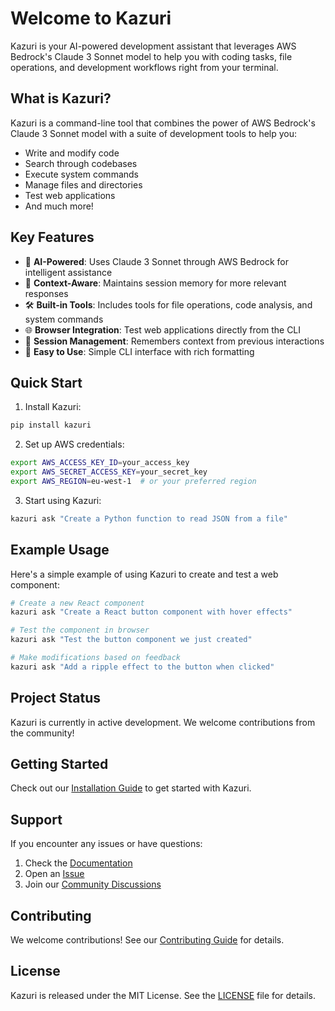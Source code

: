 # Welcome to Kazuri

Kazuri is your AI-powered development assistant that leverages AWS Bedrock's Claude 3 Sonnet model to help you with coding tasks, file operations, and development workflows right from your terminal.

## What is Kazuri?

Kazuri is a command-line tool that combines the power of AWS Bedrock's Claude 3 Sonnet model with a suite of development tools to help you:

- Write and modify code
- Search through codebases
- Execute system commands
- Manage files and directories
- Test web applications
- And much more!

## Key Features

- 🤖 **AI-Powered**: Uses Claude 3 Sonnet through AWS Bedrock for intelligent assistance
- 🧠 **Context-Aware**: Maintains session memory for more relevant responses
- 🛠️ **Built-in Tools**: Includes tools for file operations, code analysis, and system commands
- 🌐 **Browser Integration**: Test web applications directly from the CLI
- 🔄 **Session Management**: Remembers context from previous interactions
- 🚀 **Easy to Use**: Simple CLI interface with rich formatting

## Quick Start

1. Install Kazuri:
```bash
pip install kazuri
```

2. Set up AWS credentials:
```bash
export AWS_ACCESS_KEY_ID=your_access_key
export AWS_SECRET_ACCESS_KEY=your_secret_key
export AWS_REGION=eu-west-1  # or your preferred region
```

3. Start using Kazuri:
```bash
kazuri ask "Create a Python function to read JSON from a file"
```

## Example Usage

Here's a simple example of using Kazuri to create and test a web component:

```bash
# Create a new React component
kazuri ask "Create a React button component with hover effects"

# Test the component in browser
kazuri ask "Test the button component we just created"

# Make modifications based on feedback
kazuri ask "Add a ripple effect to the button when clicked"
```

## Project Status

Kazuri is currently in active development. We welcome contributions from the community!

## Getting Started

Check out our [Installation Guide](getting-started/installation.md) to get started with Kazuri.

## Support

If you encounter any issues or have questions:

1. Check the [Documentation](https://hillaryhitch.github.io/kazuri)
2. Open an [Issue](https://github.com/hillaryhitch/kazuri/issues)
3. Join our [Community Discussions](https://github.com/hillaryhitch/kazuri/discussions)

## Contributing

We welcome contributions! See our [Contributing Guide](development/contributing.md) for details.

## License

Kazuri is released under the MIT License. See the [LICENSE](https://github.com/hillaryhitch/kazuri/blob/main/LICENSE) file for details.
